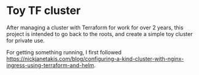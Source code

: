 # Toy TF cluster

After managing a cluster with Terraform for work for over 2 years, this project is intended to go back to the roots, and create a simple toy cluster for private use.

For getting something running, I first followed https://nickjanetakis.com/blog/configuring-a-kind-cluster-with-nginx-ingress-using-terraform-and-helm.
